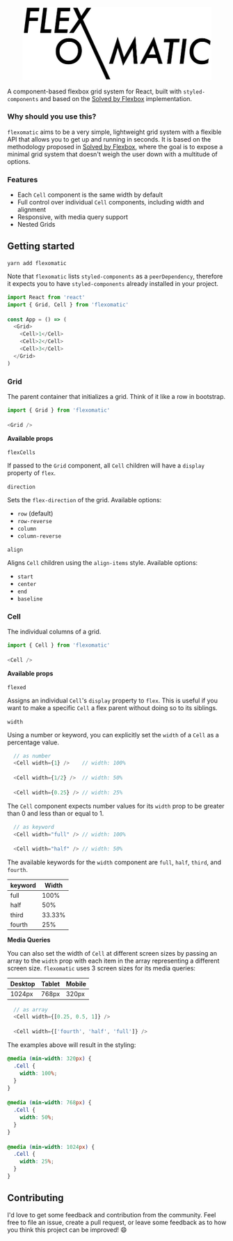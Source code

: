 <p align="center">
  <img src="flexomatic.png" alt="Flexomatic" title="Flexomatic" width="435" height="167.5" />
</p>

A component-based flexbox grid system for React, built with `styled-components` and based on the [Solved by Flexbox](https://philipwalton.github.io/solved-by-flexbox/demos/grids/) implementation.

### Why should you use this?

`flexomatic` aims to be a very simple, lightweight grid system with a flexible API that allows you to get up and running in seconds. It is based on the methodology proposed in [Solved by Flexbox](https://philipwalton.github.io/solved-by-flexbox/demos/grids/), where the goal is to expose a minimal grid system that doesn't weigh the user down with a multitude of options.

### Features

* Each `Cell` component is the same width by default
* Full control over individual `Cell` components, including width and alignment
* Responsive, with media query support
* Nested Grids

## Getting started

```
yarn add flexomatic
```

Note that `flexomatic` lists `styled-components` as a `peerDependency`, therefore it expects you to have `styled-components` already installed in your project.

```javascript
import React from 'react'
import { Grid, Cell } from 'flexomatic'

const App = () => (
  <Grid>
    <Cell>1</Cell>
    <Cell>2</Cell>
    <Cell>3</Cell>
  </Grid>
)
```

### Grid

The parent container that initializes a grid. Think of it like a row in bootstrap.

```javascript
import { Grid } from 'flexomatic'

<Grid />
```

**Available props**

`flexCells`

If passed to the `Grid` component, all `Cell` children will have a `display` property of `flex`.

`direction`

Sets the `flex-direction` of the grid. Available options:

* `row` (default)
* `row-reverse`
* `column`
* `column-reverse`

`align`

Aligns `Cell` children using the `align-items` style. Available options:

* `start`
* `center`
* `end`
* `baseline`

### Cell

The individual columns of a grid.

```javascript
import { Cell } from 'flexomatic'

<Cell />
```

**Available props**

`flexed`

Assigns an individual `Cell`'s `display` property to `flex`. This is useful if you want to make a specific `Cell` a flex parent without doing so to its siblings.

`width`

Using a number or keyword, you can explicitly set the `width` of a `Cell` as a percentage value.

```javascript
  // as number
  <Cell width={1} />    // width: 100%

  <Cell width={1/2} />  // width: 50%

  <Cell width={0.25} /> // width: 25%
```

The `Cell` component expects number values for its `width` prop to be greater than 0 and less than or equal to 1.

```javascript
  // as keyword
  <Cell width="full" /> // width: 100%

  <Cell width="half" /> // width: 50%
```

The available keywords for the `width` component are `full`, `half`, `third`, and `fourth`.

| keyword | Width  |
| ------- | ------ |
| full    | 100%   |
| half    | 50%    |
| third   | 33.33% |
| fourth  | 25%    |

**Media Queries**

You can also set the width of `Cell` at different screen sizes by passing an array to the `width` prop with each item in the array representing a different screen size. `flexomatic` uses 3 screen sizes for its media queries:

| Desktop | Tablet | Mobile |
| ------- | ------ | ------ |
| 1024px  | 768px  | 320px  |

```javascript
  // as array
  <Cell width={[0.25, 0.5, 1]} />

  <Cell width={['fourth', 'half', 'full']} />
```

The examples above will result in the styling:

```css
@media (min-width: 320px) {
  .Cell {
    width: 100%;
  }
}

@media (min-width: 768px) {
  .Cell {
    width: 50%;
  }
}

@media (min-width: 1024px) {
  .Cell {
    width: 25%;
  }
}
```

## Contributing

I'd love to get some feedback and contribution from the community. Feel free to file an issue, create a pull request, or leave some feedback as to how you think this project can be improved! 😄

